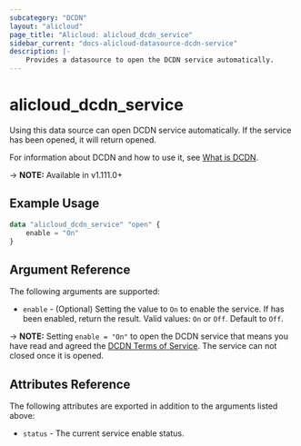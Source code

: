 ```yaml
---
subcategory: "DCDN"
layout: "alicloud"
page_title: "Alicloud: alicloud_dcdn_service"
sidebar_current: "docs-alicloud-datasource-dcdn-service"
description: |-
    Provides a datasource to open the DCDN service automatically.
---
```


# alicloud\_dcdn\_service

Using this data source can open DCDN service automatically. If the service has been opened, it will return opened.

For information about DCDN and how to use it, see [What is DCDN](https://help.aliyun.com/document_detail/197288.html).

-> **NOTE:** Available in v1.111.0+

## Example Usage

```terraform
data "alicloud_dcdn_service" "open" {
	enable = "On"
}
```

## Argument Reference

The following arguments are supported:

* `enable` - (Optional) Setting the value to `On` to enable the service. If has been enabled, return the result. Valid values: `On` or `Off`. Default to `Off`.

-> **NOTE:** Setting `enable = "On"` to open the DCDN service that means you have read and agreed the [DCDN Terms of Service](https://help.aliyun.com/document_detail/169354.html). The service can not closed once it is opened.

## Attributes Reference

The following attributes are exported in addition to the arguments listed above:

* `status` - The current service enable status. 